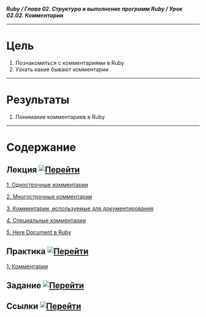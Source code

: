 ***Ruby / Глава 02. Структура и выполнение программ Ruby / Урок 02.02. Комментарии***

***

# Цель

1. Познакомиться с комментариями в Ruby
2. Узнать какие бывают комментарии

***

# Результаты 

1. Понимание комментариев в Ruby

***

# Содержание

## Лекция [![Перейти](https://img.shields.io/badge/-%D0%9F%D0%B5%D1%80%D0%B5%D0%B9%D1%82%D0%B8-blue)](1.Лекция.md)
           
[1. Однострочные комментарии](1.Лекция.md#1.-Однострочные-комментарии)

[2. Многострочные комментарии](1.Лекция.md#2.-Многострочные-комментарии)

[3. Комментарии, используемые для документирования](1.Лекция.md#3.-Комментарии,-используемые-для-документирования)

[4. Специальные комментарии](1.Лекция.md#4.-Специальные-комментарии)

[5. Here Document в Ruby](1.Лекция.md#5.-Here-Document-в-Ruby)

## Практика [![Перейти](https://img.shields.io/badge/-%D0%9F%D0%B5%D1%80%D0%B5%D0%B9%D1%82%D0%B8-blue)](2.Практика.md)

[1. Комментарии](2.Практика.md#1.-Комментарии)

## Задание [![Перейти](https://img.shields.io/badge/-%D0%9F%D0%B5%D1%80%D0%B5%D0%B9%D1%82%D0%B8-blue)](3.Задание.md)

## Ссылки [![Перейти](https://img.shields.io/badge/-%D0%9F%D0%B5%D1%80%D0%B5%D0%B9%D1%82%D0%B8-blue)](4.Ссылки.md)
